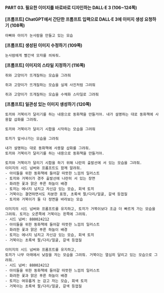 #### PART 03. 필요한 이미지를 바로바로 디자인하는 DALL·E 3 (106~124쪽)

**[프롬프트] ChatGPT에서 간단한 프롬프트 입력으로 DALL·E 3에 이미지 생성 요청하기 (108쪽)**

```
아빠와 아이가 눈사람을 만들고 있는 모습
```

**[프롬프트] 생성된 이미지 수정하기 (109쪽)**

```
눈사람에게 빨간색 모자를 씌워줘.
```

**[프롬프트] 이미지의 스타일 지정하기 (116쪽)**

```
쥐와 고양이가 뜨개질하는 모습을 그려줘
```

```
쥐과 고양이가 뜨개질하는 모습을 실제 사진처럼 그려줘
```

```
쥐과 고양이가 뜨개질하는 모습을 수채화 스타일로 그려줘
```

**[프롬프트] 일관성 있는 이미지 생성하기 (120쪽)**

```
토끼와 거북이가 달리기를 하는 내용으로 동화책을 만들거야. 내가 설명하는 대로 동화책에 사용할 삽화를 그려줘.
```

```
토끼와 거북이가 달리기 시합을 시작하는 모습을 그려줘
```

```
토끼가 앞서나가는 모습을 그려줘
```

```
내가 설명하는 대로 동화책에 사용할 삽화를 그려줘.
토끼와 거북이가 달리기를 하는 내용으로 동화책을 만들거야.
```

```
토끼와 거북이가 달리기 시합을 하기 위해 나란히 출발선에 서 있는 모습을 그려줘.
이미지의 시드 넘버와 프롬프트도 함께 알려줘.
- 아이들을 위한 동화책에 들어갈 따뜻한 느낌의 일러스트
- 토끼와 거북이가 경주 출발선에 나란히 서 있는 장면
- 화려한 꽃과 맑은 푸른 하늘이 배경
- 토끼는 에너지 넘치고 자신감 있는 모습, 회색 토끼
- 거북이는 결연하면서도 차분한 표정, 초록색 팔/다리/얼굴, 갈색 등껍질
- 토끼와 거북이가 둘 다 정면을 바라보는 모습
```

```
이미지의 시드 넘버와 프롬프트를 유지하고, 토끼가 거북이보다 조금 더 빠르게 가는 모습을 그려줘. 토끼는 오른쪽에 거북이는 왼쪽에 그려줘.
- 시드 넘버: 880024212
- 아이들을 위한 동화책에 들어갈 따뜻한 느낌의 일러스트
- 화려한 꽃과 맑은 푸른 하늘이 배경
- 토끼는 에너지 넘치고 자신감 있는 모습, 회색 토끼
- 거북이는 초록색 팔/다리/얼굴, 갈색 등껍질
```

```
이미지의 시드 넘버와 프롬프트를 유지하고,
토끼가 나무 아래에서 낮잠을 자는 모습을 그려줘. 거북이는 열심히 달리고 있는 모습으로 그려줘.
- 시드 넘버: 880024212
- 아이들을 위한 동화책에 들어갈 따뜻한 느낌의 일러스트
- 화려한 꽃과 맑은 푸른 하늘이 배경
- 토끼는 여유롭게 눈 감고 자는 모습, 회색 토끼
- 거북이는 초록색 팔/다리/얼굴, 갈색 등껍질
```
